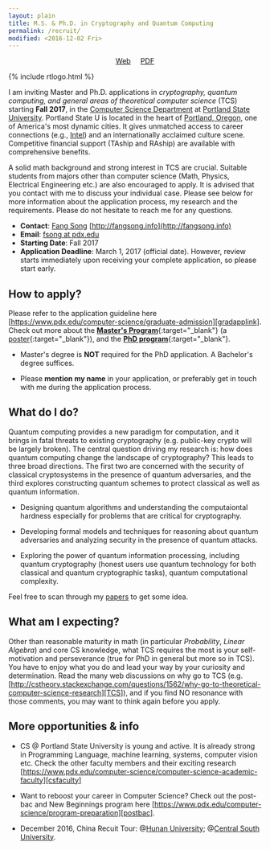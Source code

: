 ```yaml
---
layout: plain
title: M.S. & Ph.D. in Cryptography and Quantum Computing
permalink: /recruit/
modified: <2016-12-02 Fri>
---
```


<p style="text-align: center;"><a href="{{base}}/recruit/">Web</a>  &nbsp; &nbsp; <a href="{{base}}/files/docs/phdrecf17.pdf">PDF</a></p> 

{% include rtlogo.html %}

I am inviting Master and Ph.D. applications in _cryptography, quantum
computing, and general areas of theoretical computer science_ (TCS)
starting **Fall 2017**, in
the [Computer Science Department](computer-science/)
at [Portland State University](http://www.pdx.edu/). Portland State U
is located in the heart
of [Portland, Oregon](https://en.wikipedia.org/wiki/Portland,_Oregon),
one of America's most dynamic cities. It gives unmatched access to
career connections
(e.g., [Intel](http://www.intel.com/content/www/us/en/homepage.html))
and an internationally acclaimed culture scene. Competitive financial
support (TAship and RAship) are available with comprehensive benefits.

A solid math background and strong interest in TCS are
crucial. Suitable students from majors other than computer science
(Math, Physics, Electrical Engineering etc.) are also encouraged to
apply. It is advised that you contact with me to discuss your
individual case. Please see below for more information about the
application process, my research and the requirements. Please do not
hesitate to reach me for any questions.

*  **Contact**: [Fang Song](http://fangsong.info) [http://fangsong.info](http://fangsong.info)
*  **Email**: [fsong at pdx.edu](mailto:fsong@pdx.edu)
*  **Starting Date**: Fall 2017
*  **Application Deadline**: March 1, 2017 (official date). However,
   review starts immediately upon receiving your complete application,
   so please start early.

## How to apply?
Please refer to the application guideline
here
[https://www.pdx.edu/computer-science/graduate-admission][gradapplink]. Check
out more about the [**Master's Program**][mslink]{:target="_blank"}
(a [poster]({{base}}/files/docs/mscs.pdf){:target="_blank"}), and
the
[**PhD program**](https://www.pdx.edu/computer-science/doctor-of-philosophy-in-computer-science){:target="_blank"}.


*  Master's degree is **NOT** required for the PhD application. A Bachelor's degree suffices. 

*  Please **mention my name** in your application, or preferably get
   in touch with me during the application process.

## What do I do?

Quantum computing provides a new paradigm for computation, and it
brings in fatal threats to existing cryptography (e.g. public-key
crypto will be largely broken). The central question driving my
research is: how does quantum computing change the landscape of
cryptography? This leads to three broad directions. The first two are
concerned with the security of classical cryptosystems in the presence
of quantum adversaries, and the third explores constructing quantum
schemes to protect classical as well as quantum information.


*  Designing quantum algorithms and understanding the computaiontal
   hardness especially for problems that are critical for
   cryptography.

*  Developing formal models and techniques for reasoning about quantum
   adversaries and analyzing security in the presence of quantum attacks. 

*  Exploring the power of quantum information processing, including
   quantum cryptography (honest users use quantum technology for both
   classical and quantum cryptographic tasks), quantum computational
   complexity.

Feel free to scan through my [papers]({{base}}/research/) to get some idea. 

## What am I expecting?

Other than reasonable maturity in math (in particular _Probability_,
_Linear Algebra_) and core CS knowledge, what TCS requires the most is
your self-motivation and perseverance (true for PhD in general but
more so in TCS). You have to enjoy what you do and lead your way by
your curiosity and determination. Read the many web discussions on why
go to TCS
(e.g. [http://cstheory.stackexchange.com/questions/1562/why-go-to-theoretical-computer-science-research][TCS]),
and if you find NO resonance with those comments, you may want to
think again before you apply.

## More opportunities & info 

* CS @ Portland State University is young and active. It is already
  strong in Programming Language, machine learning, systems, computer
  vision etc. Check the other faculty members and their exciting
  research
  [https://www.pdx.edu/computer-science/computer-science-academic-faculty][csfaculty]

*  Want to reboost your career in Computer Science? Check out the post-bac and New Beginnings program here [https://www.pdx.edu/computer-science/program-preparation][postbac].

* December 2016, China Recuit Tour: @[Hunan University]({{base}}/recruit/hnu/); @[Central South University]({{base}}/recruit/csu/).

[gradapplink]: https://www.pdx.edu/computer-science/graduate-admission
[mslink]: https://www.pdx.edu/computer-science/master-of-science-in-computer-science
[postbac]: https://www.pdx.edu/computer-science/program-preparation
[TCS]: http://cstheory.stackexchange.com/questions/1562/why-go-to-theoretical-computer-science-research
[csfaculty]: https://www.pdx.edu/computer-science/computer-science-academic-faculty
